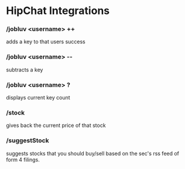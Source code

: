 # HipChat Integrations

### /jobluv \<username\> ++

adds a key to that users success

### /jobluv \<username\> -- 

subtracts a key

### /jobluv \<username\> ? 

displays current key count

### /stock <SYMB>

gives back the current price of that stock

### /suggestStock

suggests stocks that you should buy/sell based on the sec's rss feed of form 4 filings.

